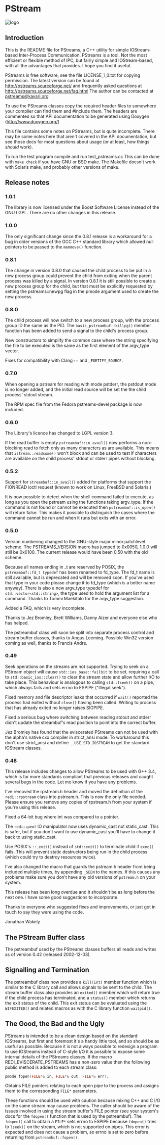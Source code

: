 # PStream

![logo](./images/pstreams1.png)

## Introduction

This is the README file for PStreams, a C++ utility for simple IOStream-based
Inter-Process Communication. PStreams is a tool. Not the most efficient or
flexible method of IPC, but fairly simple and IOStream-based, with all the
advantages that provides. I hope you find it useful.

PStreams is free software, see the file LICENSE_1_0.txt for copying permission.
The latest version can be found at <http://pstreams.sourceforge.net/> and
frequently asked questions at <http://pstreams.sourceforge.net/faq.html>
The author can be contacted at pstreams@kayari.org

To use the PStreams classes copy the required header files to somewhere
your compiler can find them and #include them. The headers are commented
so that API documentation to be generated using Doxygen
(<http://www.doxygen.org/>)

This file contains some notes on PStreams, but is quite incomplete. There may
be some notes here that aren't covered in the API documentation, but see
those docs for most questions about usage (or at least, how things _should_
work).

To run the test program compile and run test_pstreams.cc
This can be done with `make check` if you have GNU or BSD make.
The Makefile doesn't work with Solaris make, and probably other versions
of make.

## Release notes

### 1.0.1

The library is now licensed under the Boost Software License instead of
the GNU LGPL. There are no other changes in this release.

### 1.0.0

The only significant change since the 0.8.1 release is a workaround for a
bug in older versions of the GCC C++ standard library which allowed null
pointers to be passed to the `memmove()` function.

### 0.8.1

The change in version 0.8.0 that caused the child process to be put in
a new process group could prevent the child from exiting when the parent
process was killed by a signal. In version 0.8.1 it is still possible to
create a new process group for the child, but that must be explicitly
requested by setting the pstreams::newpg flag in the pmode argument
used to create the new process.

### 0.8.0

The child process will now switch to a new process group, with the
process group ID the same as the PID.  The `basic_pstreambuf::killpg()`
member function has been added to send a signal to the child's process
group.

New constructors to simplify the common case where the string specifying
the file to be executed is the same as the first element of the argv_type
vector.

Fixes for compatibility with Clang++ and `_FORTIFY_SOURCE`.

### 0.7.0

When opening a pstream for reading with mode pstderr, the pstdout mode is
no longer added, and the initial read source will be set the the child
process' stdout stream.

The RPM spec file from the Fedora pstreams-devel package is now included.

### 0.6.0

The Library's licence has changed to LGPL version 3.

If the read buffer is empty `pstreambuf::in_avail()` now performs a
non-blocking read to fetch only as many characters as are available.
This means that `istream::readsome()` won't block and can be used to test
if characters are available on the child process' stdout or stderr pipes
without blocking.

### 0.5.2

Support for `streambuf::in_avail()` added for platforms that support the
FIONREAD ioctl request (known to work on Linux, FreeBSD and Solaris.)

It is now possible to detect when the shell command failed to execute,
as long as you open the pstream using the functions taking argv_type. If
the command is not found or cannot be executed then `pstreambuf::is_open()`
will return false.  This makes it possible to distinguish the cases where
the command cannot be run and when it runs but exits with an error.

### 0.5.0

Version numbering changed to the GNU-style major.minor.patchlevel scheme.
The PSTREAMS_VERSION macro has jumped to 0x0050, 1.0.0 will still be 0x0100.
The current release would have been 0.50 with the old scheme.

Because all names ending in _t are reserved by POSIX, the `pstreambuf::fd_t
typedef` has been renamed to fd_type. The fd_t name is still available, but
is deprecated and will be removed soon. If you've used that type in your
code please change it to fd_type (which is a better name anyway).  There
is also a new argv_type typedef for `std::vector<std::string>`, the type
used to hold the argument list for a command. Thanks to Tommi Maekitalo
for the argv_type suggestion.

Added a FAQ, which is very incomplete.

Thanks to Jez Bromley, Brett Williams, Danny Aizer and everyone else who
has helped.

The pstreambuf class will soon be split into separate process control and
stream buffer classes, thanks to Angus Leeming.
Possible Win32 version coming as well, thanks to Francis Andre.

### 0.49

Seek operations on the streams are not supported. Trying to seek on a
PStream object will cause `std::ios_base::failbit` to be set, requiring
a call to `std::basic_ios::clear()` to clear the stream state and allow
further I/O to take place. This behaviour is analogous to calling
`std::fseek()` on a pipe, which always fails and sets errno to ESPIPE
("Illegal seek").

Fixed memory and file descriptor leaks that occurred if `wait()` reported
the process had exited without `close()` having been called. Writing to
process that has already exited no longer raises SIGPIPE.

Fixed a serious bug where switching between reading stdout and stderr
didn't update the streambuf's read position to point into the correct
buffer.

Jez Bromley has found that the eviscerated PStreams can not be used with
the alpha's native cxx compiler in strict_ansi mode. To workaround this
don't use strict_ansi and define `__USE_STD_IOSTREAM` to get the standard
IOStream classes.

### 0.48

This release includes changes to allow PStreams to be used with G++ 3.4,
which is far more standards compliant that previous releases and caught
several bugs in the code. Let me know if you have any problems.

I've removed the rpstream.h header and moved the definition of the
`redi::rpstream` class into pstream.h. This is now the only file needed.
Please ensure you remove any copies of rpstream.h from your system if
you're using this release.

Fixed a 64-bit bug where int was compared to a pointer.

The `redi::peof` IO manipulator now uses dynamic_cast not static_cast.
This is safer, but if you don't want to use dynamic_cast you'll have to
change it back to using static_cast.

Use POSIX's `::_exit()` instead of `std::exit()` to terminate child if `exec()`
fails. This will prevent static destructors being run in the child process
(which could try to destroy resources twice).

I've also changed the macro that guards the pstream.h header from being
included multiple times, by appending `_SEEN` to the names. If this
causes any problems make sure you don't have any old versions of `pstream.h`
on your system.

This release has been long overdue and it shouldn't be as long before the
next one. I have some good suggestions to incorporate.

Thanks to everyone who suggested fixes and improvements, or just got
in touch to say they were using the code.

Jonathan Wakely

## The PStream Buffer class

The pstreambuf used by the PStreams classes buffers all reads and writes
as of version 0.42 (released 2002-12-03).

## Signalling and Termination

The pstreambuf class now provides a `kill(int)` member function which is
similar to the C library call and allows signals to be sent to the child.
The stream buffer class also provides an `exited()` member which will return
true if the child process has terminated, and a `status()` member which returns
the exit status of the child. This exit status can be evaluated using
the `WIFEXITED()` and related macros as with the C library function `waitpid()`.

## The Good, the Bad and the Ugly

PStreams is intended to be a clean design based on the standard IOStreams,
but first and foremost it's a handy little tool, and so should be as useful
as possible. Because it is not always possible to redesign a program to use
IOStreams instead of C-style I/O it is possible to expose some internal
details of the PStreams classes. If the macro REDI_EVISCERATE_PSTREAMS has
a non-zero value then the following public method is added to each stream
class:

```cpp
pmode fopen(FILE*& in, FILE*& out, FILE*& err);
```

Obtains FILE pointers relating to each open pipe to the process and
assigns them to the corresponding `FILE*` parameters.

These functions should be used with caution because mixing C++ and C I/O
on the same stream may cause problems. The caller should be aware of the
issues involved in using the stream buffer's FILE pointer (see your system's
docs for the `fdopen()` function that is used by the pstreambuf).
The `fdopen()` call to obtain a `FILE*` sets errno to ESPIPE because `fdopen()`
tries to `lseek()` on the stream, which is not supported on pipes. This error
is expected and does not cause a problem, so errno is set to zero before
returning from `pstreambuf::fopen()`.
